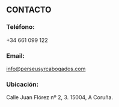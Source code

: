 ## CONTACTO

### Teléfono:
+34 661 099 122

### Email:
info@perseusyrcabogados.com

### Ubicación:
Calle Juan Flórez nº 2, 3. 
15004, A Coruña.
